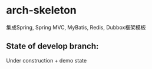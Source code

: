 # arch-skeleton
集成Spring, Spring MVC, MyBatis, Redis, Dubbox框架模板

## State of develop branch:
Under construction + demo state
